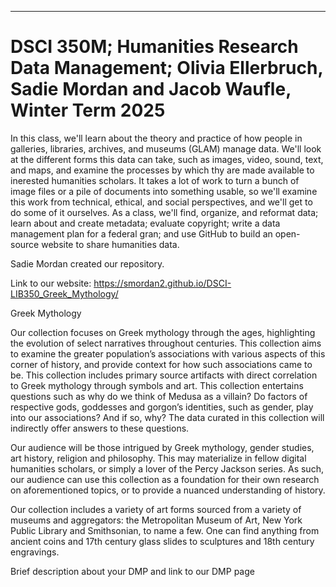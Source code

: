 ---
# DSCI 350M; Humanities Research Data Management; Olivia Ellerbruch, Sadie Mordan and Jacob Waufle, Winter Term 2025
In this class, we'll learn about the theory and practice of how people in galleries, libraries, archives, and museums (GLAM) manage data. We'll look at the different forms this data can take, such as images, video, sound, text, and maps, and examine the processes by which thy are made available to inerested humanities scholars. 
It takes a lot of work to turn a bunch of image files or a pile of documents into something usable, so we'll examine this work from technical, ethical, and social perspectives, and we'll get to do some of it ourselves. As a class, we'll find, organize, and reformat data; learn about and create metadata; evaluate copyright; write a data management plan for a federal gran; and use GitHub to build an open-source website to share humanities data. 

Sadie Mordan created our repository. 

Link to our website: https://smordan2.github.io/DSCI-LIB350_Greek_Mythology/

 Greek Mythology
 
Our collection focuses on Greek mythology through the ages, highlighting the evolution of select narratives throughout centuries. This collection aims to examine the greater population’s associations with various aspects of this corner of history, and provide context for how such associations came to be. This collection includes primary source artifacts with direct correlation to Greek mythology through symbols and art. This collection entertains questions such as why do we think of Medusa as a villain? Do factors of respective gods, goddesses and gorgon’s identities, such as gender, play into our associations? And if so, why? The data curated in this collection will indirectly offer answers to these questions.

Our audience will be those intrigued by Greek mythology, gender studies, art history, religion and philosophy. This may materialize in fellow digital humanities scholars, or simply a lover of the Percy Jackson series. As such, our audience can use this collection as a foundation for their own research on aforementioned topics, or to provide a nuanced understanding of history.

Our collection includes a variety of art forms sourced from a variety of museums and aggregators: the Metropolitan Museum of Art, New York Public Library and Smithsonian, to name a few. One can find anything from ancient coins and 17th century glass slides to sculptures and 18th century engravings.

Brief description about your DMP and link to our DMP page
